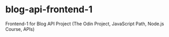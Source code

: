 # blog-api-frontend-1
Frontend-1 for Blog API Project (The Odin Project, JavaScript Path, Node.js Course, APIs)
